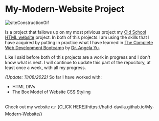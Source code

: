 # My-Modern-Website Project

![siteConstructionGif](https://media.giphy.com/media/2ikwIgNrmPZICNmRyX/giphy.gif)

Is a project that fallows up on my most privious project my [Old School HTML website](https://github.com/Hafid-Davila/Old_School_HTML_website) project. 
In both of this projects I am using the skills that I have acquired by putting in practice what I have learned in [The Complete Web Development Bootcamp](https://github.com/angelabauer/web-development-bootcamp) by [Dr. Angela Yu](https://twitter.com/yu_angela). 
<br>

Like I said before both of this projects are a work in progress and I don't know what is next. I will continue to update this part of the repository, at least once a week, with all my progress. 
<br>

 *(Update: 11/08/2022)* 
 So far I have worked with:
 - HTML DIVs
 - The Box Model of Website CSS Styling 
 <br>
 Check out my website 👉 [CLICK HERE](https://hafid-davila.github.io/My-Modern-Website/)
